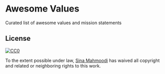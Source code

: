 # Awesome Values
Curated list of awesome values and mission statements


## License

[![CC0](http://mirrors.creativecommons.org/presskit/buttons/88x31/svg/cc-zero.svg)](https://creativecommons.org/publicdomain/zero/1.0/)

To the extent possible under law, [Sina Mahmoodi](https://github.com/planet-ethereum/awesome-values) has waived all copyright and related or neighboring rights to this work.
